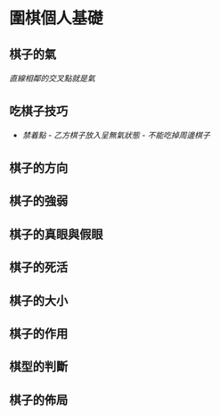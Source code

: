 # 圍棋個人基礎

## 棋子的氣

######  直線相鄰的交叉點就是氣 

## 吃棋子技巧

-   ###### 禁着點 - 乙方棋子放入呈無氣狀態 - 不能吃掉周邊棋子 

## 棋子的方向

## 棋子的強弱

## 棋子的真眼與假眼

## 棋子的死活

## 棋子的大小

## 棋子的作用

## 棋型的判斷

## 棋子的佈局




